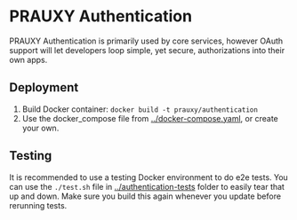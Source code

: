 # PRAUXY Authentication
PRAUXY Authentication is primarily used by core services, however OAuth support will let developers loop simple, yet secure, authorizations into their own apps. 

## Deployment
1. Build Docker container: `docker build -t prauxy/authentication`
2. Use the docker_compose file from [../docker-compose.yaml](../docker-compose.yaml), or create your own.

## Testing
It is recommended to use a testing Docker environment to do e2e tests. You can use the `./test.sh` file in [../authentication-tests](../authentication-tests) folder to easily tear that up and down. Make sure you build this again whenever you update before rerunning tests.